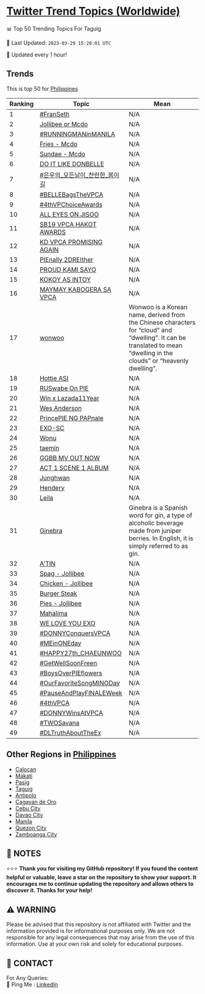 [Twitter Trend Topics (Worldwide)](https://github.com/ErcinDedeoglu/Twitter-Trend-Topics)
==========


📊 Top 50 Trending Topics For Taguig

📆 Last Updated: `2023-03-29 15:28:01 UTC`

🔧 Updated every 1 hour!


## Trends

This is top 50 for [Philippines](</Philippines>)

| Ranking | Topic | Mean |
| ------- | ------------ | ------------ |
| 1 | [#FranSeth](http://twitter.com/search?q=%23FranSeth) | N/A |
| 2 | [Jollibee or Mcdo](http://twitter.com/search?q=Jollibee+or+Mcdo) | N/A |
| 3 | [#RUNNINGMANinMANILA](http://twitter.com/search?q=%23RUNNINGMANinMANILA) | N/A |
| 4 | [Fries - Mcdo](http://twitter.com/search?q=Fries+-+Mcdo) | N/A |
| 5 | [Sundae - Mcdo](http://twitter.com/search?q=Sundae+-+Mcdo) | N/A |
| 6 | [DO IT LIKE DONBELLE](http://twitter.com/search?q=DO+IT+LIKE+DONBELLE) | N/A |
| 7 | [#은우의_모든날이_찬란한_봄이길](http://twitter.com/search?q=%23%ec%9d%80%ec%9a%b0%ec%9d%98_%eb%aa%a8%eb%93%a0%eb%82%a0%ec%9d%b4_%ec%b0%ac%eb%9e%80%ed%95%9c_%eb%b4%84%ec%9d%b4%ea%b8%b8) | N/A |
| 8 | [#BELLEBagsTheVPCA](http://twitter.com/search?q=%23BELLEBagsTheVPCA) | N/A |
| 9 | [#4thVPChoiceAwards](http://twitter.com/search?q=%234thVPChoiceAwards) | N/A |
| 10 | [ALL EYES ON JISOO](http://twitter.com/search?q=ALL+EYES+ON+JISOO) | N/A |
| 11 | [SB19 VPCA HAKOT AWARDS](http://twitter.com/search?q=SB19+VPCA+HAKOT+AWARDS) | N/A |
| 12 | [KD VPCA PROMISING AGAIN](http://twitter.com/search?q=KD+VPCA+PROMISING+AGAIN) | N/A |
| 13 | [PIEnally 2DREIther](http://twitter.com/search?q=PIEnally+2DREIther) | N/A |
| 14 | [PROUD KAMI SAYO](http://twitter.com/search?q=PROUD+KAMI+SAYO) | N/A |
| 15 | [KOKOY AS INTOY](http://twitter.com/search?q=KOKOY+AS+INTOY) | N/A |
| 16 | [MAYMAY KABOGERA SA VPCA](http://twitter.com/search?q=MAYMAY+KABOGERA+SA+VPCA) | N/A |
| 17 | [wonwoo](http://twitter.com/search?q=wonwoo) | Wonwoo is a Korean name, derived from the Chinese characters for “cloud” and “dwelling”. It can be translated to mean “dwelling in the clouds” or “heavenly dwelling”. |
| 18 | [Hottie ASI](http://twitter.com/search?q=Hottie+ASI) | N/A |
| 19 | [RUSwabe On PIE](http://twitter.com/search?q=RUSwabe+On+PIE) | N/A |
| 20 | [Win x Lazada11Year](http://twitter.com/search?q=Win+x+Lazada11Year) | N/A |
| 21 | [Wes Anderson](http://twitter.com/search?q=Wes+Anderson) | N/A |
| 22 | [PrincePIE NG PAPnale](http://twitter.com/search?q=PrincePIE+NG+PAPnale) | N/A |
| 23 | [EXO-SC](http://twitter.com/search?q=EXO-SC) | N/A |
| 24 | [Wonu](http://twitter.com/search?q=Wonu) | N/A |
| 25 | [taemin](http://twitter.com/search?q=taemin) | N/A |
| 26 | [GGBB MV OUT NOW](http://twitter.com/search?q=GGBB+MV+OUT+NOW) | N/A |
| 27 | [ACT 1 SCENE 1 ALBUM](http://twitter.com/search?q=ACT+1+SCENE+1+ALBUM) | N/A |
| 28 | [Junghwan](http://twitter.com/search?q=Junghwan) | N/A |
| 29 | [Hendery](http://twitter.com/search?q=Hendery) | N/A |
| 30 | [Leila](http://twitter.com/search?q=Leila) | N/A |
| 31 | [Ginebra](http://twitter.com/search?q=Ginebra) | Ginebra is a Spanish word for gin, a type of alcoholic beverage made from juniper berries. In English, it is simply referred to as gin. |
| 32 | [A'TIN](http://twitter.com/search?q=A%27TIN) | N/A |
| 33 | [Spag - Jollibee](http://twitter.com/search?q=Spag+-+Jollibee) | N/A |
| 34 | [Chicken - Jollibee](http://twitter.com/search?q=Chicken+-+Jollibee) | N/A |
| 35 | [Burger Steak](http://twitter.com/search?q=Burger+Steak) | N/A |
| 36 | [Pies - Jollibee](http://twitter.com/search?q=Pies+-+Jollibee) | N/A |
| 37 | [Mahalima](http://twitter.com/search?q=Mahalima) | N/A |
| 38 | [WE LOVE YOU EXO](http://twitter.com/search?q=WE+LOVE+YOU+EXO) | N/A |
| 39 | [#DONNYConquersVPCA](http://twitter.com/search?q=%23DONNYConquersVPCA) | N/A |
| 40 | [#MEinONEday](http://twitter.com/search?q=%23MEinONEday) | N/A |
| 41 | [#HAPPY27th_CHAEUNWOO](http://twitter.com/search?q=%23HAPPY27th_CHAEUNWOO) | N/A |
| 42 | [#GetWellSoonFreen](http://twitter.com/search?q=%23GetWellSoonFreen) | N/A |
| 43 | [#BoysOverPIEflowers](http://twitter.com/search?q=%23BoysOverPIEflowers) | N/A |
| 44 | [#OurFavoriteSongMINODay](http://twitter.com/search?q=%23OurFavoriteSongMINODay) | N/A |
| 45 | [#PauseAndPlayFINALEWeek](http://twitter.com/search?q=%23PauseAndPlayFINALEWeek) | N/A |
| 46 | [#4thVPCA](http://twitter.com/search?q=%234thVPCA) | N/A |
| 47 | [#DONNYWinsAtVPCA](http://twitter.com/search?q=%23DONNYWinsAtVPCA) | N/A |
| 48 | [#TWOSavana](http://twitter.com/search?q=%23TWOSavana) | N/A |
| 49 | [#DLTruthAboutTheEx](http://twitter.com/search?q=%23DLTruthAboutTheEx) | N/A |



## Other Regions in [Philippines](</Philippines>)

* [Calocan](</Philippines/Calocan.md>)
* [Makati](</Philippines/Makati.md>)
* [Pasig](</Philippines/Pasig.md>)
* [Taguig](</Philippines/Taguig.md>)
* [Antipolo](</Philippines/Antipolo.md>)
* [Cagayan de Oro](</Philippines/Cagayan de Oro.md>)
* [Cebu City](</Philippines/Cebu City.md>)
* [Davao City](</Philippines/Davao City.md>)
* [Manila](</Philippines/Manila.md>)
* [Quezon City](</Philippines/Quezon City.md>)
* [Zamboanga City](</Philippines/Zamboanga City.md>)



## 📝 NOTES

⭐⭐⭐ **Thank you for visiting my GitHub repository! If you found the content helpful or valuable, leave a star on the repository to show your support. It encourages me to continue updating the repository and allows others to discover it. Thanks for your help!**


## ⚠️ WARNING

Please be advised that this repository is not affiliated with Twitter and the information provided is for informational purposes only. We are not responsible for any legal consequences that may arise from the use of this information. Use at your own risk and solely for educational purposes.


## 📨 CONTACT

 For Any Queries:  
            🏓 Ping Me : [LinkedIn](https://www.linkedin.com/in/ercindedeoglu/)
